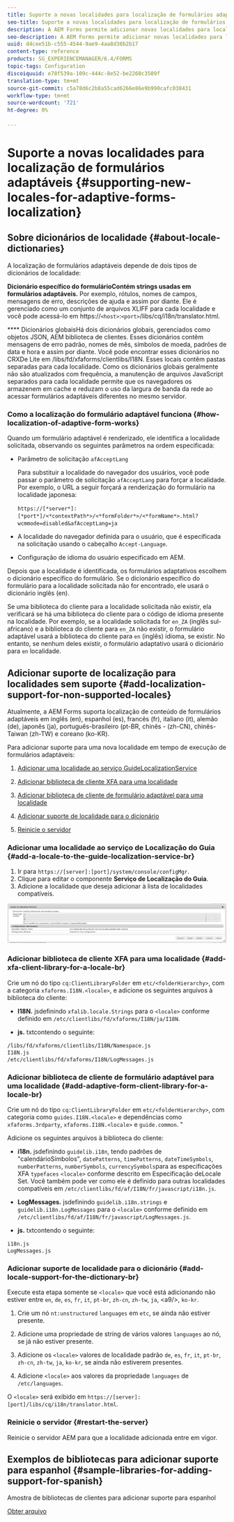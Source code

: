 ```yaml
---
title: Suporte a novas localidades para localização de formulários adaptáveis
seo-title: Suporte a novas localidades para localização de formulários adaptáveis
description: A AEM Forms permite adicionar novas localidades para localizar formulários adaptativos. Por padrão, as localidades compatíveis são inglês, francês, alemão e japonês.
seo-description: A AEM Forms permite adicionar novas localidades para localizar formulários adaptativos. Por padrão, as localidades compatíveis são inglês, francês, alemão e japonês.
uuid: d4cee51b-c555-4544-9ae9-4aa8d38b2b17
content-type: reference
products: SG_EXPERIENCEMANAGER/6.4/FORMS
topic-tags: Configuration
discoiquuid: e78f539a-109c-444c-8e52-be2260c3509f
translation-type: tm+mt
source-git-commit: c5a78d6c2b8a55cad6266e86e9b990cafc038431
workflow-type: tm+mt
source-wordcount: '721'
ht-degree: 0%

---
```



# Suporte a novas localidades para localização de formulários adaptáveis {#supporting-new-locales-for-adaptive-forms-localization}

## Sobre dicionários de localidade {#about-locale-dictionaries}

A localização de formulários adaptáveis depende de dois tipos de dicionários de localidade:

**Dicionário específico do formulárioContém strings usadas em formulários adaptáveis.** Por exemplo, rótulos, nomes de campos, mensagens de erro, descrições de ajuda e assim por diante. Ele é gerenciado como um conjunto de arquivos XLIFF para cada localidade e você pode acessá-lo em https://`<host>`:`<port>`/libs/cq/i18n/translator.html.

**** Dicionários globaisHá dois dicionários globais, gerenciados como objetos JSON, AEM biblioteca de clientes. Esses dicionários contêm mensagens de erro padrão, nomes de mês, símbolos de moeda, padrões de data e hora e assim por diante. Você pode encontrar esses dicionários no CRXDe Lite em /libs/fd/xfaforms/clientlibs/I18N. Esses locais contêm pastas separadas para cada localidade. Como os dicionários globais geralmente não são atualizados com frequência, a manutenção de arquivos JavaScript separados para cada localidade permite que os navegadores os armazenem em cache e reduzam o uso da largura de banda da rede ao acessar formulários adaptáveis diferentes no mesmo servidor.

### Como a localização do formulário adaptável funciona {#how-localization-of-adaptive-form-works}

Quando um formulário adaptável é renderizado, ele identifica a localidade solicitada, observando os seguintes parâmetros na ordem especificada:

* Parâmetro de solicitação `afAcceptLang`

   Para substituir a localidade do navegador dos usuários, você pode passar o parâmetro de solicitação `afAcceptLang` para forçar a localidade. Por exemplo, o URL a seguir forçará a renderização do formulário na localidade japonesa:

   `https://[*server*]:[*port*]/<*contextPath*>/<*formFolder*>/<*formName*>.html?wcmmode=disabled&afAcceptLang=ja`

* A localidade do navegador definida para o usuário, que é especificada na solicitação usando o cabeçalho `Accept-Language`.

* Configuração de idioma do usuário especificado em AEM.

Depois que a localidade é identificada, os formulários adaptativos escolhem o dicionário específico do formulário. Se o dicionário específico do formulário para a localidade solicitada não for encontrado, ele usará o dicionário inglês (en).

Se uma biblioteca do cliente para a localidade solicitada não existir, ela verificará se há uma biblioteca do cliente para o código de idioma presente na localidade. Por exemplo, se a localidade solicitada for `en_ZA` (inglês sul-africano) e a biblioteca do cliente para `en_ZA` não existir, o formulário adaptável usará a biblioteca do cliente para `en` (inglês) idioma, se existir. No entanto, se nenhum deles existir, o formulário adaptativo usará o dicionário para `en` localidade.

## Adicionar suporte de localização para localidades sem suporte {#add-localization-support-for-non-supported-locales}

Atualmente, a AEM Forms suporta localização de conteúdo de formulários adaptáveis em inglês (en), espanhol (es), francês (fr), italiano (it), alemão (de), japonês (ja), português-brasileiro (pt-BR, chinês - (zh-CN), chinês-Taiwan (zh-TW) e coreano (ko-KR).

Para adicionar suporte para uma nova localidade em tempo de execução de formulários adaptáveis:

1. [Adicionar uma localidade ao serviço GuideLocalizationService](/help/forms/using/supporting-new-language-localization.md#p-add-a-locale-to-the-guide-localization-service-br-p)

1. [Adicionar biblioteca de cliente XFA para uma localidade](/help/forms/using/supporting-new-language-localization.md#p-add-xfa-client-library-for-a-locale-br-p)

1. [Adicionar biblioteca de cliente de formulário adaptável para uma localidade](/help/forms/using/supporting-new-language-localization.md#p-add-adaptive-form-client-library-for-a-locale-br-p)
1. [Adicionar suporte de localidade para o dicionário](/help/forms/using/supporting-new-language-localization.md#p-add-locale-support-for-the-dictionary-br-p)
1. [Reinicie o servidor](/help/forms/using/supporting-new-language-localization.md#p-restart-the-server-p)

### Adicionar uma localidade ao serviço de Localização do Guia {#add-a-locale-to-the-guide-localization-service-br}

1. Ir para `https://[server]:[port]/system/console/configMgr`.
1. Clique para editar o componente **Serviço de Localização do Guia**.
1. Adicione a localidade que deseja adicionar à lista de localidades compatíveis.

![GuideLocalizationService](assets/configservice.png)

### Adicionar biblioteca de cliente XFA para uma localidade {#add-xfa-client-library-for-a-locale-br}

Crie um nó do tipo `cq:ClientLibraryFolder` em `etc/<folderHierarchy>`, com a categoria `xfaforms.I18N.<locale>`, e adicione os seguintes arquivos à biblioteca do cliente:

* **I18N.** jsdefinindo  `xfalib.locale.Strings` para o  `<locale>` conforme definido em  `/etc/clientlibs/fd/xfaforms/I18N/ja/I18N`.

* **js.** txtcontendo o seguinte:

```
/libs/fd/xfaforms/clientlibs/I18N/Namespace.js
I18N.js
/etc/clientlibs/fd/xfaforms/I18N/LogMessages.js
```

### Adicionar biblioteca de cliente de formulário adaptável para uma localidade {#add-adaptive-form-client-library-for-a-locale-br}

Crie um nó do tipo `cq:ClientLibraryFolder` em `etc/<folderHierarchy>`, com categoria como `guides.I18N.<locale>` e dependências como `xfaforms.3rdparty`, `xfaforms.I18N.<locale>` e `guide.common`. &quot;

Adicione os seguintes arquivos à biblioteca do cliente:

* **i18n.** jsdefinindo  `guidelib.i18n`, tendo padrões de &quot;calendárioSímbolos&quot;,  `datePatterns`,  `timePatterns`,  `dateTimeSymbols`,  `numberPatterns`,  `numberSymbols`,  `currencySymbols`para as especificações XFA  `typefaces`   `<locale>`   [ ](https://helpx.adobe.com/content/dam/Adobe/specs/xfa_spec_3_3.pdf)conforme descrito em Especificação deLocale Set. Você também pode ver como ele é definido para outras localidades compatíveis em `/etc/clientlibs/fd/af/I18N/fr/javascript/i18n.js`.

* **LogMessages.** jsdefinindo  `guidelib.i18n.strings` e  `guidelib.i18n.LogMessages` para o  `<locale>` conforme definido em  `/etc/clientlibs/fd/af/I18N/fr/javascript/LogMessages.js`.

* **js.** txtcontendo o seguinte:

```
i18n.js
LogMessages.js
```

### Adicionar suporte de localidade para o dicionário {#add-locale-support-for-the-dictionary-br}

Execute esta etapa somente se `<locale>` que você está adicionando não estiver entre `en`, `de`, `es`, `fr`, `it`, `pt-br`, `zh-cn`, `zh-tw`, `ja`, &lt;a9/>, `ko-kr`.

1. Crie um nó `nt:unstructured` `languages` em `etc`, se ainda não estiver presente.

1. Adicione uma propriedade de string de vários valores `languages` ao nó, se já não estiver presente.
1. Adicione os `<locale>` valores de localidade padrão `de`, `es`, `fr`, `it`, `pt-br`, `zh-cn`, `zh-tw`, `ja`, `ko-kr`, se ainda não estiverem presentes.

1. Adicione `<locale>` aos valores da propriedade `languages` de `/etc/languages`.

O `<locale>` será exibido em `https://[server]:[port]/libs/cq/i18n/translator.html`.

### Reinicie o servidor {#restart-the-server}

Reinicie o servidor AEM para que a localidade adicionada entre em vigor.

## Exemplos de bibliotecas para adicionar suporte para espanhol {#sample-libraries-for-adding-support-for-spanish}

Amostra de bibliotecas de clientes para adicionar suporte para espanhol

[Obter arquivo](assets/sample.zip)
